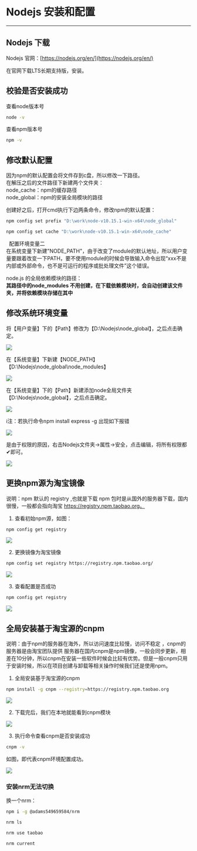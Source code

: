 # Nodejs 安装和配置

---

## Nodejs 下载

Nodejs 官网：[https://nodejs.org/en/](https://nodejs.org/en/) 

在官网下载LTS长期支持版，安装。

## 校验是否安装成功

查看node版本号

```sh
node -v 
```

查看npm版本号 

```sh
npm -v
```

## 修改默认配置

因为npm的默认配置会将文件存到c盘，所以修改一下路径。  
在解压之后的文件路径下新建两个文件夹：  
node_cache：npm的缓存路径  
node_global：npm的安装全局模块的路径

创建好之后，打开cmd执行下边两条命令，修改npm的默认配置：

```sh
npm config set prefix "D:\work\node-v10.15.1-win-x64\node_global" 
``` 

```sh
npm config set cache "D:\work\node-v10.15.1-win-x64\node_cache"  
```
 
配置环境变量二  
在系统变量下新建"NODE_PATH"，由于改变了module的默认地址，所以用户变量要跟着改变一下PATH，要不使用module的时候会导致输入命令出现“xxx不是内部或外部命令，也不是可运行的程序或批处理文件”这个错误。

node.js 的全局依赖模块的路径：  
**其路径中的node_modules 不用创建，在下载依赖模块时，会自动创建该文件夹，并将依赖模块存储在其中**

## 修改系统环境变量

将【用户变量】下的【Path】修改为【D:\Nodejs\node_global】，之后点击确定。

![](https://img-blog.csdnimg.cn/4146c5cb2a1245ef86492370258806d0.png?x-oss-process=image/watermark,type_d3F5LXplbmhlaQ,shadow_50,text_Q1NETiBASmFrc29uIFBlbmc=,size_20,color_FFFFFF,t_70,g_se,x_16)

在【系统变量】下新建【NODE_PATH】【D:\Nodejs\node_global\node_modules】

![](https://img-blog.csdnimg.cn/2647866ff7294160a70b9a17f7cc33fd.png?x-oss-process=image/watermark,type_d3F5LXplbmhlaQ,shadow_50,text_Q1NETiBASmFrc29uIFBlbmc=,size_20,color_FFFFFF,t_70,g_se,x_16)

在【系统变量】下的【Path】新建添加node全局文件夹【D:\Nodejs\node_global】，之后点击确定。

![](https://img-blog.csdnimg.cn/dbdfbf507a534296af15782df5689bfe.png)

ℹ️注：若执行命令npm install express -g 出现如下报错

![](https://img-blog.csdnimg.cn/2021072913154398.png)

是由于权限的原因，右击Nodejs文件夹->属性->安全，点击编辑，将所有权限都✔即可。

![](https://img-blog.csdnimg.cn/ccf26c20e4e04f3e9427609782ecc151.png?x-oss-process=image/watermark,type_d3F5LXplbmhlaQ,shadow_50,text_Q1NETiBA5b2t5L28,size_20,color_FFFFFF,t_70,g_se,x_16)

## 更换npm源为淘宝镜像

说明：npm 默认的 registry ,也就是下载 npm 包时是从国外的服务器下载，国内很慢，一般都会指向淘宝 https://registry.npm.taobao.org。

1. 查看初始npm源，如图：

```sh
npm config get registry
```

![](https://img-blog.csdnimg.cn/0d4a04eb1e444bfa967cea870992549e.png?x-oss-process=image/watermark,type_d3F5LXplbmhlaQ,shadow_50,text_Q1NETiBASmFrc29uIFBlbmc=,size_15,color_FFFFFF,t_70,g_se,x_16)

2. 更换镜像为淘宝镜像

```sh
npm config set registry https://registry.npm.taobao.org/
```

![](https://img-blog.csdnimg.cn/3197de67ffeb4d64bd96db182f76e353.png?x-oss-process=image/watermark,type_d3F5LXplbmhlaQ,shadow_50,text_Q1NETiBASmFrc29uIFBlbmc=,size_20,color_FFFFFF,t_70,g_se,x_16)

3. 查看配置是否成功 

```sh
npm config get registry
```

![](https://img-blog.csdnimg.cn/c1dd1461b9ff48e283747c5ac2e75980.png?x-oss-process=image/watermark,type_d3F5LXplbmhlaQ,shadow_50,text_Q1NETiBASmFrc29uIFBlbmc=,size_17,color_FFFFFF,t_70,g_se,x_16)

## 全局安装基于淘宝源的cnpm

说明：由于npm的服务器在海外，所以访问速度比较慢，访问不稳定 ，cnpm的服务器是由淘宝团队提供 服务器在国内cnpm是npm镜像，一般会同步更新，相差在10分钟，所以cnpm在安装一些软件时候会比较有优势。但是一般cnpm只用于安装时候，所以在项目创建与卸载等相关操作时候我们还是使用npm。  

1. 全局安装基于淘宝源的cnpm

```sh
npm install -g cnpm --registry=https://registry.npm.taobao.org
```

![](https://img-blog.csdnimg.cn/d15c9e52e08346daa073324b609e659a.png?x-oss-process=image/watermark,type_d3F5LXplbmhlaQ,shadow_50,text_Q1NETiBASmFrc29uIFBlbmc=,size_20,color_FFFFFF,t_70,g_se,x_16)

2. 下载完后，我们在本地就能看到cnpm模块

![](https://img-blog.csdnimg.cn/ee07e5f0c21643f4a274f3079a72c326.png?x-oss-process=image/watermark,type_d3F5LXplbmhlaQ,shadow_50,text_Q1NETiBASmFrc29uIFBlbmc=,size_20,color_FFFFFF,t_70,g_se,x_16)

3. 执行命令查看cnpm是否安装成功

```sh
cnpm -v
```

如图，即代表cnpm环境配置成功。

![](https://img-blog.csdnimg.cn/5fe57a069ba447d6a4b14041585f7da4.png?x-oss-process=image/watermark,type_d3F5LXplbmhlaQ,shadow_50,text_Q1NETiBASmFrc29uIFBlbmc=,size_20,color_FFFFFF,t_70,g_se,x_16)

### 安装nrm无法切换

换一个nrm：

```sh
npm i -g @adams549659584/nrm
```

```sh
nrm ls
```

```sh
nrm use taobao
```

```sh
nrm current
```
